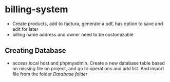 # billing-system

- Create products, add to factura, generate a pdf, has option to save and edit for later
- billing name address and owner need to be customizable

## Creating Database
  - access local host and phpmyadmin. Create a new database table based on missing file on project, and go to operations and add list. And import file from the folder *Database folder*
